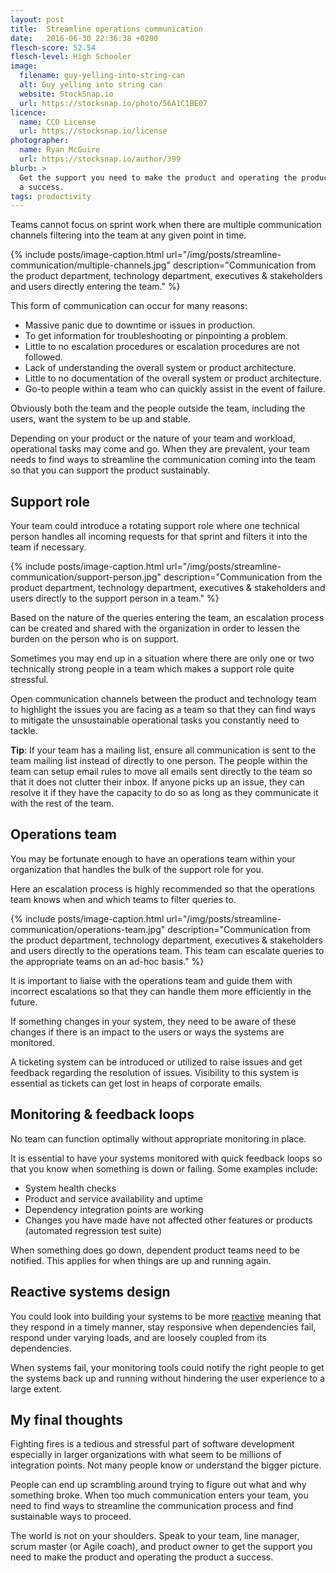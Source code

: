 ```yaml
---
layout: post
title:  Streamline operations communication
date:   2016-06-30 22:36:38 +0200
flesch-score: 52.54
flesch-level: High Schooler
image:
  filename: guy-yelling-into-string-can
  alt: Guy yelling into string can
  website: StockSnap.io
  url: https://stocksnap.io/photo/56A1C1BE07
licence:
  name: CCO License
  url: https://stocksnap.io/license
photographer:
  name: Ryan McGuire
  url: https://stocksnap.io/author/399
blurb: >
  Get the support you need to make the product and operating the product
  a success.
tags: productivity
---
```


Teams cannot focus on sprint work when there are multiple communication channels
filtering into the team at any given point in time.

{% include posts/image-caption.html
     url="/img/posts/streamline-communication/multiple-channels.jpg"
     description="Communication from the product department, technology department, executives & stakeholders and users directly entering the team."
%}

This form of communication can occur for many reasons:

* Massive panic due to downtime or issues in production.
* To get information for troubleshooting or pinpointing a problem.
* Little to no escalation procedures or escalation procedures are not followed.
* Lack of understanding the overall system or product architecture.
* Little to no documentation of the overall system or product architecture.
* Go-to people within a team who can quickly assist in the event of failure.

Obviously both the team and the people outside the team, including the users,
want the system to be up and stable.

Depending on your product or the nature of your team and workload, operational
tasks may come and go. When they are prevalent, your team needs to find ways to
streamline the communication coming into the team so that you can support the
product sustainably.

## Support role
Your team could introduce a rotating support role where one technical person
handles all incoming requests for that sprint and filters it into the team
if necessary.

{% include posts/image-caption.html
     url="/img/posts/streamline-communication/support-person.jpg"
     description="Communication from the product department, technology department, executives & stakeholders and users directly to the support person in a team."
%}

Based on the nature of the queries entering the team, an escalation process
can be created and shared with the organization in order to lessen the burden
on the person who is on support.

Sometimes you may end up in a situation where there are only one or two
technically strong people in a team which makes a support role quite stressful.

Open communication channels between the product and technology team to highlight
the issues you are facing as a team so that they can find ways to mitigate
the unsustainable operational tasks you constantly need to tackle.

**Tip**: If your team has a mailing list, ensure all communication is sent to
the team mailing list instead of directly to one person. The people within the
team can setup email rules to move all emails sent directly to the team so that
it does not clutter their inbox. If anyone picks up an issue, they can resolve
it if they have the capacity to do so as long as they communicate it with the
rest of the team.

## Operations team
You may be fortunate enough to have an operations team within your organization
that handles the bulk of the support role for you.

Here an escalation process is highly recommended so that the operations team
knows when and which teams to filter queries to.

{% include posts/image-caption.html
     url="/img/posts/streamline-communication/operations-team.jpg"
     description="Communication from the product department, technology department, executives & stakeholders and users directly to the operations team. This team can escalate queries to the appropriate teams on an ad-hoc basis."
%}

It is important to liaise with the operations team and guide them with incorrect
escalations so that they can handle them more efficiently in the future.

If something changes in your system, they need to be aware of these changes if
there is an impact to the users or ways the systems are monitored.

A ticketing system can be introduced or utilized to raise issues and get
feedback regarding the resolution of issues. Visibility to this system is
essential as tickets can get lost in heaps of corporate emails.

## Monitoring & feedback loops
No team can function optimally without appropriate monitoring in place.

It is essential to have your systems monitored with quick feedback loops so that
you know when something is down or failing. Some examples include:

* System health checks
* Product and service availability and uptime
* Dependency integration points are working
* Changes you have made have not affected other features or products
  (automated regression test suite)

When something does go down, dependent product teams need to be notified. This
applies for when things are up and running again.

## Reactive systems design
You could look into building your systems to be more
[reactive](http://www.reactivemanifesto.org/) meaning that they respond in a
timely manner, stay responsive when dependencies fail, respond under varying
loads, and are loosely coupled from its dependencies.

When systems fail, your monitoring tools could notify the right people to get
the systems back up and running without hindering the user experience to a
large extent.

## My final thoughts
Fighting fires is a tedious and stressful part of software development
especially in larger organizations with what seem to be millions of integration
points. Not many people know or understand the bigger picture.

People can end up scrambling around trying to figure out what and why something
broke. When too much communication enters your team, you need to find ways to
streamline the communication process and find sustainable ways to proceed.

The world is not on your shoulders. Speak to your team, line manager,
scrum master (or Agile coach), and product owner to get the support you need
to make the product and operating the product a success.
